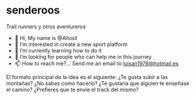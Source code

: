 # senderoos
Trail runners y otros aventureros
- 👋 Hi, My name is @Altosil
- 👀 I’m interested in create a new sport platform
- 🌱 I’m currently learning how to do it
- 💞️ I’m looking for people who can help me in this journey 
- 📫 How to reach me?... Send me an email to luisan1978@hotmail.es

<!---
Altosil/Altosil is a ✨ special ✨ repository because its `README.md` (this file) appears on your GitHub profile.
You can click the Preview link to take a look at your changes.
--->
El formato principal de la idea es el siguiente:
¿Te gusta subir a las montañas?
¿No sabes como hacerlo?
¿Te gustaría que alguien te enseñase el camino?
¿Prefieres que te envie el track del mismo?

